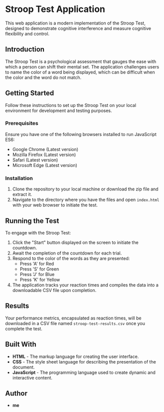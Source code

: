 ﻿# Stroop Test Application

This web application is a modern implementation of the Stroop Test, designed to demonstrate cognitive interference and measure cognitive flexibility and control.

## Introduction

The Stroop Test is a psychological assessment that gauges the ease with which a person can shift their mental set. The application challenges users to name the color of a word being displayed, which can be difficult when the color and the word do not match.

## Getting Started

Follow these instructions to set up the Stroop Test on your local environment for development and testing purposes.

### Prerequisites

Ensure you have one of the following browsers installed to run JavaScript ES6:

- Google Chrome (Latest version)
- Mozilla Firefox (Latest version)
- Safari (Latest version)
- Microsoft Edge (Latest version)

### Installation

1. Clone the repository to your local machine or download the zip file and extract it.
2. Navigate to the directory where you have the files and open `index.html` with your web browser to initiate the test.

## Running the Test

To engage with the Stroop Test:

1. Click the "Start" button displayed on the screen to initiate the countdown.
2. Await the completion of the countdown for each trial.
3. Respond to the color of the words as they are presented:
   - Press 'A' for Red
   - Press 'S' for Green
   - Press 'J' for Blue
   - Press 'K' for Yellow
4. The application tracks your reaction times and compiles the data into a downloadable CSV file upon completion.

## Results

Your performance metrics, encapsulated as reaction times, will be downloaded in a CSV file named `stroop-test-results.csv` once you complete the test.

## Built With

- **HTML** - The markup language for creating the user interface.
- **CSS** - The style sheet language for describing the presentation of the document.
- **JavaScript** - The programming language used to create dynamic and interactive content.

## Author

- **me**
